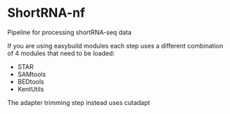 # ShortRNA-nf

Pipeline for processing shortRNA-seq data

If you are using easybuild modules each step uses a different combination of 4 modules that need to be loaded:
- STAR
- SAMtools
- BEDtools
- KentUtils

The adapter trimming step instead uses cutadapt

